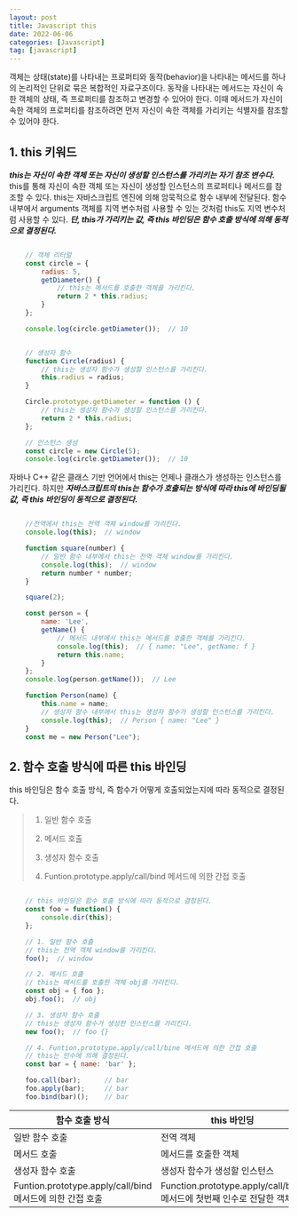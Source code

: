 ```yaml
---
layout: post
title: Javascript this
date: 2022-06-06
categories: [Javascript]
tag: [javascript]
---
```


객체는 상태(state)를 나타내는 프로퍼티와 동작(behavior)을 나타내는 메서드를 하나의 논리적인 단위로 묶은 복합적인 자료구조이다. 동작을 나타내는 메서드는 자신이 속한 객체의 상태, 즉 프로퍼티를 참조하고 변경할 수 있어야 한다. 이때 메서드가 자신이 속한 객체의 프로퍼티를 참조하려면 먼저 자신이 속한 객체를 가리키는 식별자를 참조할 수 있어야 한다. 

## 1. this 키워드

***this는 자신이 속한 객체 또는 자신이 생성할 인스턴스를 가리키는 자기 참조 변수다.*** this를 통해 자신이 속한 객체 또는 자신이 생성할 인스턴스의 프로퍼티나 메서드를 참조할 수 있다. this는 자바스크립트 엔진에 의해 암묵적으로 함수 내부에 전달된다. 함수 내부에서 arguments 객체를 지역 변수처럼 사용할 수 있는 것처럼 this도 지역 변수처럼 사용할 수 있다. ***단, this가 가리키는 값, 즉 this 바인딩은 함수 호출 방식에 의해 동적으로 결정된다.***

```javascript

    // 객체 리터럴
    const circle = {
        radius: 5,
        getDiameter() {
            // this는 메서드를 호출한 객체를 가리킨다.
            return 2 * this.radius;
        }
    };

    console.log(circle.getDiameter());  // 10

```

``` javascript

    // 생성자 함수
    function Circle(radius) {
        // this는 생성자 함수가 생성할 인스턴스를 가리킨다.
        this.radius = radius;
    }

    Circle.prototype.getDiameter = function () {
        // this는 생성자 함수가 생성할 인스턴스를 가리킨다.
        return 2 * this.radius;
    };

    // 인스턴스 생성
    const circle = new Circle(5);
    console.log(circle.getDiameter());  // 10

```

자바나 C++ 같은 클래스 기반 언어에서 this는 언제나 클래스가 생성하는 인스턴스를 가리킨다. 하지만 ***자바스크립트의 this는 함수가 호출되는 방식에 따라 this에 바인딩될 값, 즉 this 바인딩이 동적으로 결정된다.***

```javascript

    //전역에서 this는 전역 객체 window를 가리킨다.
    console.log(this);  // window

    function square(number) {
        // 일반 함수 내부에서 this는 전역 객체 window를 가리킨다.
        console.log(this);  // window
        return number * number;
    }

    square(2);

    const person = {
        name: 'Lee',
        getName() {
            // 메서드 내부에서 this는 메서드를 호출한 객체를 가리킨다.
            console.log(this);  // { name: "Lee", getName: f }
            return this.name;
        }
    };
    console.log(person.getName());  // Lee

    function Person(name) {
        this.name = name;
        // 생성자 함수 내부에서 this는 생성자 함수가 생성할 인스턴스를 가리킨다.
        console.log(this);  // Person { name: "Lee" }
    }
    const me = new Person("Lee");

```

## 2. 함수 호출 방식에 따른 this 바인딩

this 바인딩은 함수 호출 방식, 즉 함수가 어떻게 호출되었는지에 따라 동적으로 결정된다.

>
> 1. 일반 함수 호출
>
> 2. 메서드 호출
>
> 3. 생성자 함수 호출
>
> 4. Funtion.prototype.apply/call/bind 메서드에 의한 간접 호출
>

```javascript

    // this 바인딩은 함수 호출 방식에 따라 동적으로 결정된다.
    const foo = function() {
        console.dir(this);
    };

    // 1. 일반 함수 호출
    // this는 전역 객체 window를 가리킨다.
    foo();  // window

    // 2. 메서드 호출
    // this는 메서드를 호출한 객체 obj를 가리킨다.
    const obj = { foo };
    obj.foo();  // obj

    // 3. 생성자 함수 호출
    // this는 생성자 함수가 생성한 인스턴스를 가리킨다.
    new foo();  // foo {}

    // 4. Funtion.prototype.apply/call/bine 메서드에 의한 간접 호출
    // this는 인수에 의해 결정된다.
    const bar = { name: 'bar' };

    foo.call(bar);      // bar
    foo.apply(bar);     // bar
    foo.bind(bar)();    // bar

```

|함수 호출 방식         |this 바인딩                  |
|----------------------|-----------------------------|
|일반 함수 호출|전역 객체|
|메서드 호출|메서드를 호출한 객체|
|생성자 함수 호출|생성자 함수가 생성할 인스턴스|
|Funtion.prototype.apply/call/bind 메서드에 의한 간접 호출|Function.prototype.apply/call/bind 메서드에 첫번째 인수로 전달한 객체|
 

